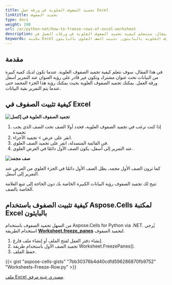 ```yaml
---
title: تجميد الصفوف العلوية في ورقة عمل Excel
linktitle: تجميد الصفوف
type: docs
weight: 190
url: /ar/python-net/how-to-freeze-rows-of-excel-worksheet
description: في هذا المقال، ستتعلم كيفية تجميد الصفوف العلوية في ورقات العمل في Excel برمجيًا باستخدام واجهات برمجة التطبيقات لـ Aspose.Cells for Python via .NET.
keywords: مكتبة Excel بالبايثون, تثبيت الصفوف العلوية بالبايثون, تثبيت الصف العلوي بالبايثون.
---
```


## **مقدمة**

في هذا المقال، سوف نتعلم كيفية تجميد الصفوف العلوية. عندما تكون لديك كمية كبيرة من البيانات تحت عنوان مشترك وتكون غير قادر على رؤية العنوان عند التمرير أسفل ورقة العمل. يمكنك تجميد الصفوف العلوية بحيث يمكنك رؤية هذا الجزء المجمد حتى عندما يتم التمرير بقية البيانات.

## **كيفية تثبيت الصفوف في Excel**

**![تجميد الصفوف العلوية في إكسل](Freeze-Rows.png)**


1. إذا كنت ترغب في تجميد الصفوف العلوية، فحدد أولا الصف تحت الصف الذي يجب تجميده
2. انقر على عرض > تجميد الأجزاء.
3. في القائمة المنسدلة، انقر على تجميد الصف العلوي.
4. عند التمرير إلى أسفل، يكون الصف الأول دائمًا في العرض العلوي.

**![صف مجمد](Frozen-Row.png)**

كما ترون الصف الأول مجمد، يظل الصف الأول دائمًا في الجزء العلوي من العرض عند التمرير إلى أسفل.

تتيح لك تجميد الصفوف رؤية البيانات الكبيرة الخاصة بك دون الحاجة إلى تتبع العلامة الخاصة بالصف.




## **كيفية تثبيت الصفوف باستخدام Aspose.Cells لمكتبة Excel بالبايثون**
من السهل تجميد الصفوف باستخدام Aspose.Cells for Python via .NET. يُرجى استخدام الطريقة [**Worksheet.freeze_panes**](https://reference.aspose.com/cells/python-net/aspose.cells/worksheet/freeze_panes/#str-int-int) لتجميد الصفوف.
1. إنشاء دفتر العمل لفتح الملف أو إنشاء ملف فارغ.
2. تجميد الصف الأول باستخدام طريقة Worksheet.FreezePanes().
3. حفظ الملف.

{{< gist "aspose-cells-gists" "7bb30376b4d40cdfd596286870fb9752" "Worksheets-Freeze-Row.py" >}}

[ملف Excel مصدري عينة مرفق](../Freeze.xlsx).
